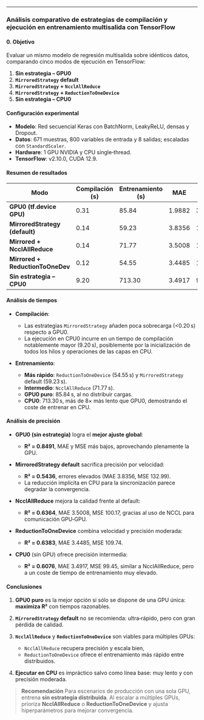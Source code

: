 ---

### **Análisis comparativo de estrategias de compilación y ejecución en entrenamiento multisalida con TensorFlow**

#### **0. Objetivo**

Evaluar un mismo modelo de regresión multisalida sobre idénticos datos, comparando cinco modos de ejecución en TensorFlow:

1. **Sin estrategia – GPU0**
2. **`MirroredStrategy` default**
3. **`MirroredStrategy` + `NcclAllReduce`**
4. **`MirroredStrategy` + `ReductionToOneDevice`**
5. **Sin estrategia – CPU0**

#### **Configuración experimental**

* **Modelo**: Red secuencial Keras con BatchNorm, LeakyReLU, densas y Dropout.
* **Datos**: 671 muestras, 800 variables de entrada y 8 salidas; escaladas con `StandardScaler`.
* **Hardware**: 1 GPU NVIDIA y CPU single‑thread.
* **TensorFlow**: v2.10.0, CUDA 12.9.

#### **Resumen de resultados**

| Modo                             | Compilación (s) | Entrenamiento (s) | MAE    | MSE      | R²      |
| -------------------------------- | --------------- | ----------------- | ------ | -------- | ------- |
| **GPU0 (tf.device GPU)**         | 0.31            | 85.84             | 1.9882 | 39.1258  | 0.84914 |
| **MirroredStrategy (default)**   | 0.14            | 59.23             | 3.8356 | 132.9852 | 0.54358 |
| **Mirrored + NcclAllReduce**     | 0.14            | 71.77             | 3.5008 | 100.1732 | 0.63644 |
| **Mirrored + ReductionToOneDev** | 0.12            | 54.55             | 3.4485 | 109.7412 | 0.63827 |
| **Sin estrategia – CPU0**        | 9.20            | 713.30            | 3.4917 | 99.4479  | 0.60761 |

#### **Análisis de tiempos**

* **Compilación**:

  * Las estrategias `MirroredStrategy` añaden poca sobrecarga (<0.20 s) respecto a GPU0.
  * La ejecución en CPU0 incurre en un tiempo de compilación notablemente mayor (9.20 s), posiblemente por la inicialización de todos los hilos y operaciones de las capas en CPU.

* **Entrenamiento**:

  * **Más rápido**: `ReductionToOneDevice` (54.55 s) y `MirroredStrategy` default (59.23 s).
  * **Intermedio**: `NcclAllReduce` (71.77 s).
  * **GPU0 puro**: 85.84 s, al no distribuir cargas.
  * **CPU0**: 713.30 s, más de 8× más lento que GPU0, demostrando el coste de entrenar en CPU.

#### **Análisis de precisión**

* **GPU0 (sin estrategia)** logra el **mejor ajuste global**:

  * **R² = 0.8491**, MAE y MSE más bajos, aprovechando plenamente la GPU.

* **MirroredStrategy default** sacrifica precisión por velocidad:

  * **R² = 0.5436**, errores elevados (MAE 3.8356, MSE 132.99).
  * La reducción implícita en CPU para la sincronización parece degradar la convergencia.

* **NcclAllReduce** mejora la calidad frente al default:

  * **R² = 0.6364**, MAE 3.5008, MSE 100.17, gracias al uso de NCCL para comunicación GPU‑GPU.

* **ReductionToOneDevice** combina velocidad y precisión moderada:

  * **R² = 0.6383**, MAE 3.4485, MSE 109.74.

* **CPU0** (sin GPU) ofrece precisión intermedia:

  * **R² = 0.6076**, MAE 3.4917, MSE 99.45, similar a NcclAllReduce, pero a un coste de tiempo de entrenamiento muy elevado.

#### **Conclusiones**

1. **GPU0 puro** es la mejor opción si sólo se dispone de una GPU única: **maximiza R²** con tiempos razonables.
2. **`MirroredStrategy` default** no se recomienda: ultra‑rápido, pero con gran pérdida de calidad.
3. **`NcclAllReduce`** y **`ReductionToOneDevice`** son viables para múltiples GPUs:

   * `NcclAllReduce` recupera precisión y escala bien,
   * `ReductionToOneDevice` ofrece el entrenamiento más rápido entre distribuidos.
4. **Ejecutar en CPU** es impráctico salvo como línea base: muy lento y con precisión moderada.

> **Recomendación**
 Para escenarios de producción con una sola GPU, entrena **sin estrategia distribuida**. Al escalar a múltiples GPUs, prioriza **NcclAllReduce** o **ReductionToOneDevice** y ajusta hiperparámetros para mejorar convergencia.
